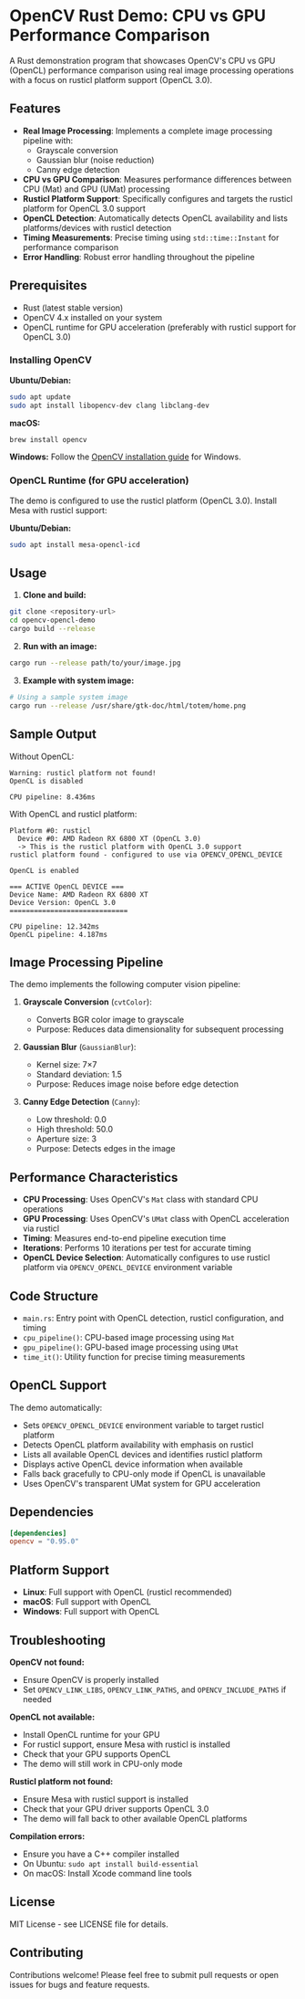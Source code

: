 # OpenCV Rust Demo: CPU vs GPU Performance Comparison

A Rust demonstration program that showcases OpenCV's CPU vs GPU (OpenCL) performance comparison using real image processing operations with a focus on rusticl platform support (OpenCL 3.0).

## Features

- **Real Image Processing**: Implements a complete image processing pipeline with:
  - Grayscale conversion
  - Gaussian blur (noise reduction)
  - Canny edge detection 
- **CPU vs GPU Comparison**: Measures performance differences between CPU (Mat) and GPU (UMat) processing
- **Rusticl Platform Support**: Specifically configures and targets the rusticl platform for OpenCL 3.0 support
- **OpenCL Detection**: Automatically detects OpenCL availability and lists platforms/devices with rusticl detection
- **Timing Measurements**: Precise timing using `std::time::Instant` for performance comparison
- **Error Handling**: Robust error handling throughout the pipeline

## Prerequisites

- Rust (latest stable version)
- OpenCV 4.x installed on your system
- OpenCL runtime for GPU acceleration (preferably with rusticl support for OpenCL 3.0)

### Installing OpenCV

**Ubuntu/Debian:**
```bash
sudo apt update
sudo apt install libopencv-dev clang libclang-dev
```

**macOS:**
```bash
brew install opencv
```

**Windows:**
Follow the [OpenCV installation guide](https://docs.opencv.org/4.x/d3/d52/tutorial_windows_install.html) for Windows.

### OpenCL Runtime (for GPU acceleration)

The demo is configured to use the rusticl platform (OpenCL 3.0). Install Mesa with rusticl support:

**Ubuntu/Debian:**
```bash
sudo apt install mesa-opencl-icd
```

## Usage

1. **Clone and build:**
```bash
git clone <repository-url>
cd opencv-opencl-demo
cargo build --release
```

2. **Run with an image:**
```bash
cargo run --release path/to/your/image.jpg
```

3. **Example with system image:**
```bash
# Using a sample system image
cargo run --release /usr/share/gtk-doc/html/totem/home.png
```

## Sample Output

Without OpenCL:
```
Warning: rusticl platform not found!
OpenCL is disabled

CPU pipeline: 8.436ms
```

With OpenCL and rusticl platform:
```
Platform #0: rusticl
  Device #0: AMD Radeon RX 6800 XT (OpenCL 3.0)
  -> This is the rusticl platform with OpenCL 3.0 support
rusticl platform found - configured to use via OPENCV_OPENCL_DEVICE

OpenCL is enabled

=== ACTIVE OpenCL DEVICE ===
Device Name: AMD Radeon RX 6800 XT
Device Version: OpenCL 3.0
=============================

CPU pipeline: 12.342ms
OpenCL pipeline: 4.187ms
```

## Image Processing Pipeline

The demo implements the following computer vision pipeline:

1. **Grayscale Conversion** (`cvtColor`):
   - Converts BGR color image to grayscale
   - Purpose: Reduces data dimensionality for subsequent processing

2. **Gaussian Blur** (`GaussianBlur`):
   - Kernel size: 7×7
   - Standard deviation: 1.5
   - Purpose: Reduces image noise before edge detection

3. **Canny Edge Detection** (`Canny`):
   - Low threshold: 0.0
   - High threshold: 50.0
   - Aperture size: 3
   - Purpose: Detects edges in the image

## Performance Characteristics

- **CPU Processing**: Uses OpenCV's `Mat` class with standard CPU operations
- **GPU Processing**: Uses OpenCV's `UMat` class with OpenCL acceleration via rusticl
- **Timing**: Measures end-to-end pipeline execution time
- **Iterations**: Performs 10 iterations per test for accurate timing
- **OpenCL Device Selection**: Automatically configures to use rusticl platform via `OPENCV_OPENCL_DEVICE` environment variable

## Code Structure

- `main.rs`: Entry point with OpenCL detection, rusticl configuration, and timing
- `cpu_pipeline()`: CPU-based image processing using `Mat`
- `gpu_pipeline()`: GPU-based image processing using `UMat`  
- `time_it()`: Utility function for precise timing measurements

## OpenCL Support

The demo automatically:
- Sets `OPENCV_OPENCL_DEVICE` environment variable to target rusticl platform
- Detects OpenCL platform availability with emphasis on rusticl
- Lists all available OpenCL devices and identifies rusticl platform
- Displays active OpenCL device information when available
- Falls back gracefully to CPU-only mode if OpenCL is unavailable
- Uses OpenCV's transparent UMat system for GPU acceleration

## Dependencies

```toml
[dependencies]
opencv = "0.95.0"
```

## Platform Support

- **Linux**: Full support with OpenCL (rusticl recommended)
- **macOS**: Full support with OpenCL  
- **Windows**: Full support with OpenCL

## Troubleshooting

**OpenCV not found:**
- Ensure OpenCV is properly installed
- Set `OPENCV_LINK_LIBS`, `OPENCV_LINK_PATHS`, and `OPENCV_INCLUDE_PATHS` if needed

**OpenCL not available:**
- Install OpenCL runtime for your GPU
- For rusticl support, ensure Mesa with rusticl is installed
- Check that your GPU supports OpenCL
- The demo will still work in CPU-only mode

**Rusticl platform not found:**
- Ensure Mesa with rusticl support is installed
- Check that your GPU driver supports OpenCL 3.0
- The demo will fall back to other available OpenCL platforms

**Compilation errors:**
- Ensure you have a C++ compiler installed
- On Ubuntu: `sudo apt install build-essential`
- On macOS: Install Xcode command line tools

## License

MIT License - see LICENSE file for details.

## Contributing

Contributions welcome! Please feel free to submit pull requests or open issues for bugs and feature requests. 
